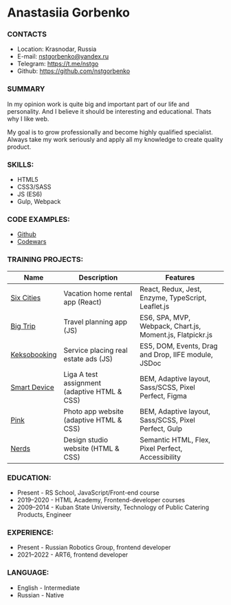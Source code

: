 # Anastasiia Gorbenko

### CONTACTS

* Location: Krasnodar, Russia
* E-mail: nstgorbenko@yandex.ru
* Telegram: https://t.me/nstgo
* Github: https://github.com/nstgorbenko

### SUMMARY

In my opinion work is quite big and important part of our life and personality. And I believe it should be interesting and educational.
Thats why I like web.

My goal is to grow professionally and become highly qualified specialist.
Always take my work seriously and apply all my knowledge to create quality product.

### SKILLS:

* HTML5
* CSS3/SASS 
* JS (ES6)
* Gulp, Webpack

### CODE EXAMPLES:

* [Github](https://github.com/nstgorbenko)
* [Codewars](https://www.codewars.com/users/nstgo)

### TRAINING PROJECTS:

| Name                                                        | Description                                  | Features |
|-------------------------------------------------------------|----------------------------------------------|----------------------------------------------------|
| [Six Cities](https://github.com/nstgorbenko/six-cities)     | Vacation home rental app (React)             | React, Redux, Jest, Enzyme, TypeScript, Leaflet.js |
| [Big Trip](https://github.com/nstgorbenko/big-trip)         | Travel planning app (JS)                     | ES6, SPA, MVP, Webpack, Chart.js, Moment.js, Flatpickr.js |
| [Keksobooking](https://github.com/nstgorbenko/keksobooking) | Service placing real estate ads (JS)         | ES5, DOM, Events, Drag and Drop, IIFE module, JSDoc |
| [Smart Device](https://github.com/nstgorbenko/smart-device) | Liga A test assignment (adaptive HTML & CSS) | BEM, Adaptive layout, Sass/SCSS, Pixel Perfect, Figma |
| [Pink](https://github.com/nstgorbenko/pink)                 | Photo app website (adaptive HTML & CSS)      | BEM, Adaptive layout, Sass/SCSS, Pixel Perfect, Gulp |
| [Nerds](https://github.com/nstgorbenko/nerds)               | Design studio website (HTML & CSS)           | Semantic HTML, Flex, Pixel Perfect, Accessibility |


### EDUCATION:

* Present - RS School, JavaScript/Front-end course
* 2019–2020 - HTML Academy, Frontend-developer courses
* 2009–2014 - Kuban State University, Technology of Public Catering Products, Engineer

### EXPERIENCE:

* Present - Russian Robotics Group, frontend developer
* 2021–2022 - ART6, frontend developer

### LANGUAGE:

* English - Intermediate
* Russian - Native
